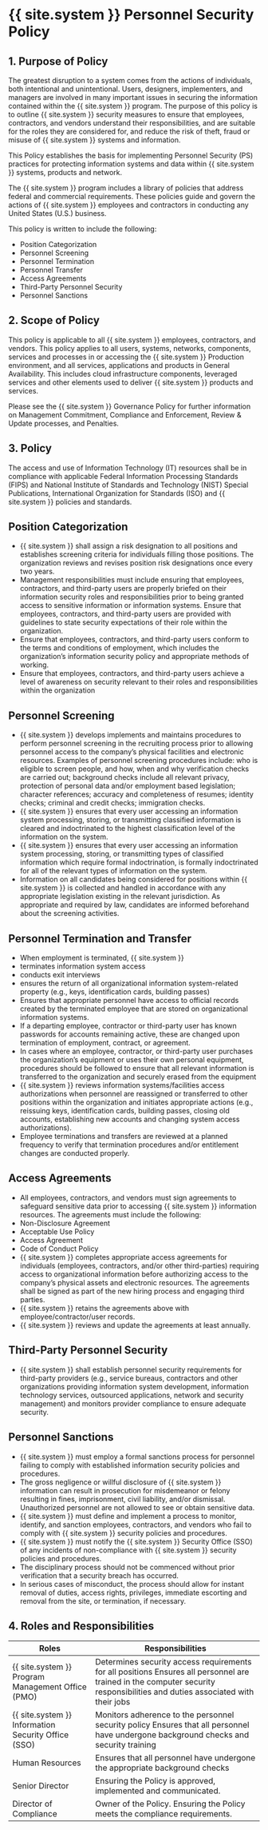 # {{ site.system }} Personnel Security Policy

## 1. Purpose of Policy
The greatest disruption to a system comes from the actions of individuals, both intentional and unintentional. Users, designers, implementers, and managers are involved in many important issues in securing the information contained within the {{ site.system }} program.
The purpose of this policy is to outline {{ site.system }} security measures to ensure that employees, contractors, and vendors understand their responsibilities, and are suitable for the roles they are considered for, and reduce the risk of theft, fraud or misuse of {{ site.system }} systems and information.

This Policy establishes the basis for implementing Personnel Security (PS) practices for protecting information systems and data within {{ site.system }} systems, products and network.

The {{ site.system }} program includes a library of policies that address federal and commercial requirements. These policies guide and govern the actions of {{ site.system }} employees and contractors in conducting any United States (U.S.) business.

This policy is written to include the following:
* Position Categorization
* Personnel Screening
* Personnel Termination
* Personnel Transfer
* Access Agreements
* Third-Party Personnel Security
* Personnel Sanctions

## 2. Scope of Policy
This policy is applicable to all {{ site.system }} employees, contractors, and vendors. This policy applies to all users, systems, networks, components, services and processes in or accessing the {{ site.system }} Production environment, and all services, applications and products in General Availability.  This includes cloud infrastructure components, leveraged services and other elements used to deliver {{ site.system }} products and services.

Please see the {{ site.system }} Governance Policy for further information on Management Commitment, Compliance and Enforcement, Review & Update processes, and Penalties.

## 3. Policy
The access and use of Information Technology (IT) resources shall be in compliance with applicable Federal Information Processing Standards (FIPS) and National Institute of Standards and Technology (NIST) Special Publications, International Organization for Standards (ISO) and {{ site.system }} policies and standards.

## Position Categorization
* {{ site.system }} shall assign a risk designation to all positions and establishes screening criteria for individuals filling those positions. The organization reviews and revises position risk designations once every two years.
* Management responsibilities must include ensuring that employees, contractors, and third-party users are properly briefed on their information security roles and responsibilities prior to being granted access to sensitive information or information systems.
Ensure that employees, contractors, and third-party users are provided with guidelines to state security expectations of their role within the organization.
* Ensure that employees, contractors, and third-party users conform to the terms and conditions of employment, which includes the organization’s information security policy and appropriate methods of working.
* Ensure that employees, contractors, and third-party users achieve a level of awareness on security relevant to their roles and responsibilities within the organization

## Personnel Screening
* {{ site.system }} develops implements and maintains procedures to perform personnel screening in the recruiting process prior to allowing personnel access to the company’s physical facilities and electronic resources. Examples of personnel screening procedures include: who is eligible to screen people, and how, when and why verification checks are carried out; background checks include all relevant privacy, protection of personal data and/or employment based legislation; character references; accuracy and completeness of resumes; identity checks; criminal and credit checks; immigration checks.
* {{ site.system }} ensures that every user accessing an information system processing, storing, or transmitting classified information is cleared and indoctrinated to the highest classification level of the information on the system.
* {{ site.system }} ensures that every user accessing an information system processing, storing, or transmitting types of classified information which require formal indoctrination, is formally indoctrinated for all of the relevant types of information on the system.
* Information on all candidates being considered for positions within {{ site.system }} is collected and handled in accordance with any appropriate legislation existing in the relevant jurisdiction. As appropriate and required by law, candidates are informed beforehand about the screening activities.

## Personnel Termination and Transfer
* When employment is terminated, {{ site.system }}
 * terminates information system access
 * conducts exit interviews
 * ensures the return of all organizational information system-related property (e.g., keys, identification cards, building passes)
 * Ensures that appropriate personnel have access to official records created by the terminated employee that are stored on organizational information systems.
* If a departing employee, contractor or third-party user has known passwords for accounts remaining active, these are changed upon termination of employment, contract, or agreement.
* In cases where an employee, contractor, or third-party user purchases the organization’s equipment or uses their own personal equipment, procedures should be followed to ensure that all relevant information is transferred to the organization and securely erased from the equipment
* {{ site.system }} reviews information systems/facilities access authorizations when personnel are reassigned or transferred to other positions within the organization and initiates appropriate actions (e.g., reissuing keys, identification cards, building passes, closing old accounts, establishing new accounts and changing system access authorizations).
* Employee terminations and transfers are reviewed at a planned frequency to verify that termination procedures and/or entitlement changes are conducted properly.

## Access Agreements
* All employees, contractors, and vendors must sign agreements to safeguard sensitive data prior to accessing {{ site.system }} information resources. The agreements must include the following:
 * Non-Disclosure Agreement
 * Acceptable Use Policy
 * Access Agreement
 * Code of Conduct Policy
* {{ site.system }} completes appropriate access agreements for individuals (employees, contractors, and/or other third-parties) requiring access to organizational information before authorizing access to the company’s physical assets and electronic resources. The agreements shall be signed as part of the new hiring process and engaging third parties.
* {{ site.system }} retains the agreements above with employee/contractor/user records.
* {{ site.system }} reviews and update the agreements at least annually.

## Third-Party Personnel Security
* {{ site.system }} shall establish personnel security requirements for third-party providers (e.g., service bureaus, contractors and other organizations providing information system development, information technology services, outsourced applications, network and security management) and monitors provider compliance to ensure adequate security.

## Personnel Sanctions
* {{ site.system }} must employ a formal sanctions process for personnel failing to comply with established information security policies and procedures.
* The gross negligence or willful disclosure of {{ site.system }} information can result in prosecution for misdemeanor or felony resulting in fines, imprisonment, civil liability, and/or dismissal. Unauthorized personnel are not allowed to see or obtain sensitive data.
* {{ site.system }} must define and implement a process to monitor, identify, and sanction employees, contractors, and vendors who fail to comply with {{ site.system }} security policies and procedures.
* {{ site.system }} must notify the {{ site.system }} Security Office (SSO) of any incidents of non-compliance with {{ site.system }} security policies and procedures.
* The disciplinary process should not be commenced without prior verification that a security breach has occurred.
* In serious cases of misconduct, the process should allow for instant removal of duties, access rights, privileges, immediate escorting and removal from the site, or termination, if necessary.

## 4. Roles and Responsibilities
|Roles           |Responsibilities|
|------------------------|--------------------------------------------------------------------------------------------------------------|
|{{ site.system }} Program Management Office (PMO)| Determines security access requirements for all positions Ensures all personnel are trained in the computer security responsibilities and duties associated with their jobs
|{{ site.system }} Information Security Office (SSO)| Monitors adherence to the personnel security policy Ensures that all personnel have undergone background checks and security training
|Human Resources        | Ensures that all personnel have undergone the appropriate background checks|
|Senior Director        | Ensuring the Policy is approved, implemented and communicated.|
|Director of Compliance | Owner of the Policy. Ensuring the Policy meets the compliance requirements.|
